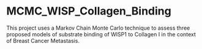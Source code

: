 # MCMC_WISP_Collagen_Binding

This project uses a Markov Chain Monte Carlo technique to assess three proposed models of substrate binding of WISP1 to Collagen I in the context of Breast Cancer Metastasis.

